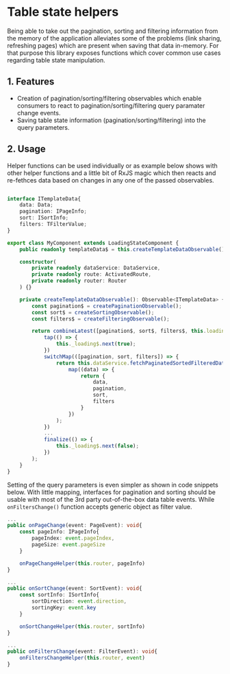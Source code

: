 # Table state helpers

Being able to take out the pagination, sorting and filtering information from the memory of the application alleviates some of the problems (link sharing, refreshing pages) which are present when saving that data in-memory. For that purpose this library exposes functions which cover common use cases regarding table state manipulation.

## 1. Features

- Creation of pagination/sorting/filtering observables which enable consumers to react to pagination/sorting/filtering query paramater change events.
- Saving table state information (pagination/sorting/filtering) into the query parameters.

## 2. Usage

Helper functions can be used individually or as example below shows with other helper functions and a little bit of RxJS magic which then reacts and re-fethces data based on changes in any one of the passed observables.

```ts

interface ITemplateData{
	data: Data;
	pagination: IPageInfo;
	sort: ISortInfo;
	filters: TFilterValue;
}

export class MyComponent extends LoadingStateComponent {
	public readonly templateData$ = this.createTemplateDataObservable();

	constructor(
		private readonly dataService: DataService,
		private readonly route: ActivatedRoute,
		private readonly router: Router
	) {}

	private createTemplateDataObservable(): Observable<ITemplateData> {
		const pagination$ = createPaginationObservable();
		const sort$ = createSortingObservable();
		const filters$ = createFilteringObservable();

		return combineLatest([pagination$, sort$, filters$, this.loadingTrigger$]).pipe(
			tap(() => {
				this._loading$.next(true);
			})
			switchMap(([pagination, sort, filters]) => {
				return this.dataService.fetchPaginatedSortedFilteredData(pagination, sort, filter).pipe(
					map((data) => {
						return {
							data,
							pagination,
							sort,
							filters
						}
					})
				);
			})
			...
			finalize(() => {
				this._loading$.next(false);
			})
		);
	}
}
```

Setting of the query parameters is even simpler as shown in code snippets below. With little mapping, interfaces for pagination and sorting should be usable with most of the 3rd party out-of-the-box data table events. While `onFiltersChange()` function accepts generic object as filter value.

```ts
...
public onPageChange(event: PageEvent): void{
	const pageInfo: IPageInfo{
		pageIndex: event.pageIndex,
		pageSize: event.pageSize
	}

	onPageChangeHelper(this.router, pageInfo)
}
```

```ts
...
public onSortChange(event: SortEvent): void{
	const sortInfo: ISortInfo{
		sortDirection: event.direction,
		sortingKey: event.key
	}

	onSortChangeHelper(this.router, sortInfo)
}
```

```ts
...
public onFiltersChange(event: FilterEvent): void{
	onFiltersChangeHelper(this.router, event)
}
```
